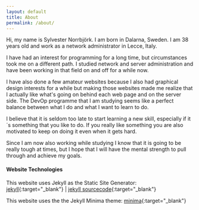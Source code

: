 ```yaml
---
layout: default
title: About
permalink: /about/
---
```


Hi, my name is Sylvester Norrbjörk. I am born in Dalarna, Sweden. I am 38 years old and work
as a network administrator in Lecce, Italy. 

I have had an interest for programming for a long time, but circumstances took me on a different
path. I studied network and server administration and have been working in that field on and off 
for a while now.

I have also done a few amateur websites because I also had graphical design interests for a while
but making those websites made me realize that I actually like what's going on behind each web page
and on the server side. The DevOp programme that I am studying seems like a perfect balance between
what I do and what I want to learn to do.

I believe that it is seldom too late to start learning a new skill, especially if it´s something 
that you like to do. If you really like something you are also motivated to keep on doing it even
when it gets hard. 

Since I am now also working while studying I know that it is going to be really tough at times, 
but I hope that I will have the mental strength to pull through and achieve my goals.


#### Website Technologies
This website uses Jekyll as the Static Site Generator: [jekyll](https://jekyllrb.com/){:target="_blank"} | [jekyll sourcecode](https://github.com/jekyll/jekyll){:target="_blank"}

This website uses the the Jekyll Minima theme:
[minima](https://github.com/jekyll/minima){:target="_blank"}


